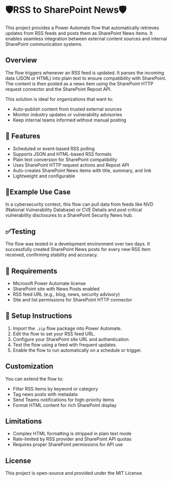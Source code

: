# 🛡️RSS to SharePoint News🛡️

This project provides a Power Automate flow that automatically retrieves updates from RSS feeds and posts them as SharePoint News items. It enables seamless integration between external content sources and internal SharePoint communication systems.

## Overview

The flow triggers whenever an RSS feed is updated. It parses the incoming data (JSON or HTML) into plain text to ensure compatibility with SharePoint. The content is then posted as a news item using the SharePoint HTTP request connector and the SharePoint Repost API.

This solution is ideal for organizations that want to:
- Auto-publish content from trusted external sources
- Monitor industry updates or vulnerability advisories
- Keep internal teams informed without manual posting

## 🔧 Features

- Scheduled or event-based RSS polling
- Supports JSON and HTML-based RSS formats
- Plain text conversion for SharePoint compatibility
- Uses SharePoint HTTP request actions and Repost API
- Auto-creates SharePoint News items with title, summary, and link
- Lightweight and configurable

## 🔐Example Use Case

In a cybersecurity context, this flow can pull data from feeds like NVD (National Vulnerability Database) or CVE Details and post critical vulnerability disclosures to a SharePoint Security News hub.

## ✅Testing

The flow was tested in a development environment over two days. It successfully created SharePoint News posts for every new RSS item received, confirming stability and accuracy.

## 🚨 Requirements

- Microsoft Power Automate license
- SharePoint site with News Posts enabled
- RSS feed URL (e.g., blog, news, security advisory)
- Site and list permissions for SharePoint HTTP connector

## 📁 Setup Instructions

1. Import the `.zip` flow package into Power Automate.
2. Edit the flow to set your RSS feed URL.
3. Configure your SharePoint site URL and authentication.
4. Test the flow using a feed with frequent updates.
5. Enable the flow to run automatically on a schedule or trigger.

## Customization

You can extend the flow to:
- Filter RSS items by keyword or category
- Tag news posts with metadata
- Send Teams notifications for high-priority items
- Format HTML content for rich SharePoint display

## Limitations

- Complex HTML formatting is stripped in plain text mode
- Rate-limited by RSS provider and SharePoint API quotas
- Requires proper SharePoint permissions for API use

## License

This project is open-source and provided under the MIT License.

<!--stackedit_data:
eyJoaXN0b3J5IjpbMjA0NjQ3MTY3Ml19
-->